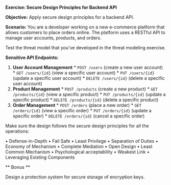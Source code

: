 **Exercise: Secure Design Principles for Backend API**

**Objective:** Apply secure design principles for a backend API.

**Scenario:** You are a developer working on a new e-commerce platform that allows customers to place orders online. The platform uses a RESTful API to manage user accounts, products, and orders.

Test the threat model that you've developed in the threat modeling exercise.

**Sensitive API Endpoints:**

1. **User Account Management**
        * `POST /users` (create a new user account)
        * `GET /users/{id}` (view a specific user account)
        * `PUT /users/{id}` (update a specific user account)
        * `DELETE /users/{id}` (delete a specific user account)
2. **Product Management**
        * `POST /products` (create a new product)
        * `GET /products/{id}` (view a specific product)
        * `PUT /products/{id}` (update a specific product)
        * `DELETE /products/{id}` (delete a specific product)
3. **Order Management**
        * `POST /orders` (place a new order)
        * `GET /orders/{id}` (view a specific order)
        * `PUT /orders/{id}` (update a specific order)
        * `DELETE /orders/{id}` (cancel a specific order)

Make sure the design follows the secure design principles for all the operations:

• Defense-in-Depth
• Fail Safe
• Least Privilege
• Separation of Duties
• Economy of Mechanism
• Complete Mediation
• Open Design
• Least Common Mechanism
• Psychological acceptability
• Weakest Link
• Leveraging Existing Components

** Bonus **

Design a protection system for secure storage of encryption keys. 

